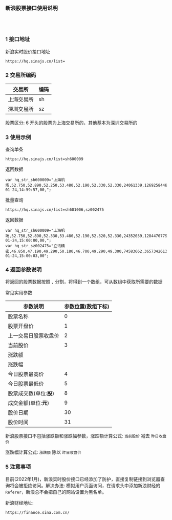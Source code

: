 ### 新浪股票接口使用说明  


​    
​    

### 1 接口地址  

新浪实时股价接口地址  

```
https://hq.sinajs.cn/list=
```



### 2 交易所编码  

| 交易所     | 编码 |
| ---------- | ---- |
| 上海交易所 | sh   |
| 深圳交易所 | sz   |

股票区分: 6 开头的股票为上海交易所的，其他基本为深圳交易所的  



### 3 使用示例  

查询单条  

```
https://hq.sinajs.cn/list=sh600009
```

返回数据  

```
var hq_str_sh600009="上海机场,52.750,52.890,52.250,53.480,52.190,52.330,52.330,24061339,1269258448.000,269900,52.330,14400,0.000,0,0.000,0,0.000,0,0.000,269900,52.330,0,0.000,0,0.000,0,0.000,0,0.000,2022-01-24,14:59:57,00,";
```

批量查询  

```
https://hq.sinajs.cn/list=sh601006,sz002475
```

返回数据  

```
var hq_str_sh600009="上海机场,52.750,52.890,52.330,53.480,52.190,52.320,52.330,24352039,1284470779.000,8800,52.320,4900,52.310,5800,52.290,200,52.280,300,52.270,2400,52.330,900,52.340,2400,52.350,100,52.360,2699,52.390,2022-01-24,15:00:00,00,";
var hq_str_sz002475="立讯精密,46.850,47.190,49.290,50.180,46.700,49.290,49.300,74583662,3657342613.940,118767,49.290,49600,49.280,79000,49.270,3800,49.260,6600,49.250,38400,49.300,5100,49.310,3600,49.320,7300,49.330,900,49.340,2022-01-24,15:00:03,00";
```



### 4 返回参数说明  

将返回的股票数据按照 `,` 分割，将得到一个数组，可从数组中获取所需要的数据  

常见实用参数  

| 参数说明                | 参数位置(数组下标) |
| ----------------------- | ------------------ |
| 股票名称                | 0                  |
| 股票开盘价              | 1                  |
| 上一交易日股票收盘价    | 2                  |
| 当前股价                | 3                  |
| 涨跌额                  |                    |
| 涨跌幅                  |                    |
| 今日股票最高价          | 4                  |
| 今日股票最低价          | 5                  |
| 股票成交数(单位:**股**) | 8                  |
| 成交金额(单位:**元**)   | 9                  |
| 股价日期                | 30                 |
| 股价时间                | 31                 |

新浪股票接口不包括涨跌额和涨跌幅参数，涨跌额计算公式: `当前股价` 减去 `昨日收盘价`  

涨跌幅计算公式: `涨跌额` 除以 `昨日收盘价`  

### 5 注意事项  

目前(2022年1月)，新浪实时股价接口已经添加了防护，直接复制链接到浏览器查询将会被拒绝访问。解决办法: 模拟用户页面访问，在请求头中添加新浪财经的 `Referer`，新浪总不会把自己的网站设置为黑名单。  

新浪财经地址:  

```
https://finance.sina.com.cn/
```

